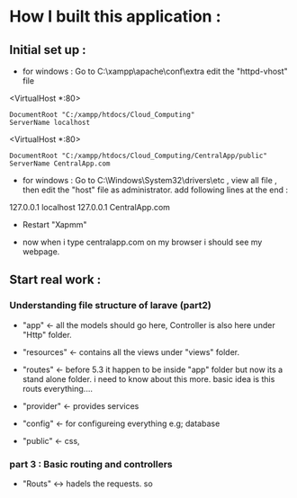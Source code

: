 # How I built this application :

## Initial set up :

- for windows : Go to C:\xampp\apache\conf\extra edit the "httpd-vhost" file

<VirtualHost *:80>
    
    DocumentRoot "C:/xampp/htdocs/Cloud_Computing"
    ServerName localhost
  
</VirtualHost>

<VirtualHost *:80>
    
    DocumentRoot "C:/xampp/htdocs/Cloud_Computing/CentralApp/public"
    ServerName CentralApp.com
  
</VirtualHost>

- for windows : Go to C:\Windows\System32\drivers\etc , view all file , then edit the "host" file as administrator. add following lines at the end :


127.0.0.1       localhost
127.0.0.1       CentralApp.com

- Restart "Xapmm"

- now when i type centralapp.com on my browser i should see my webpage.

## Start real work :

### Understanding file structure of larave (part2)

- "app" <-  all the models should go here, Controller is also here under "Http" folder.

- "resources" <- contains all the views under "views" folder.
- "routes" <- before 5.3 it happen to be inside "app" folder but now its a stand alone folder. i need to know about this more. basic idea is this routs everything....
- "provider" <- provides services 
- "config" <- for configureing everything e.g; database
- "public" <- css, 

### part 3 : Basic routing and controllers

- "Routs" <-> hadels the requests. so 